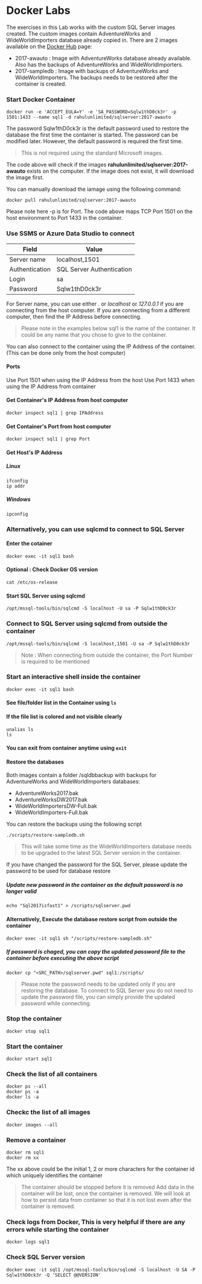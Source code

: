 # Docker Labs
The exercises in this Lab works with the custom SQL Server images created. The custom images contain AdventureWorks and WideWorldImporters database already copied in.
There are 2 images available on the [Docker Hub](https://hub.docker.com/r/rahulunlimited/sqlserver/tags) page:
- 2017-awauto : Image with AdventureWorks database already available. Also has the backups of AdventureWorks and WideWorldImporters.
- 2017-sampledb : Image with backups of AdventureWorks and WideWorldImporters. The backups needs to be restored after the container is created.


### Start Docker Container
```
docker run -e 'ACCEPT_EULA=Y' -e 'SA_PASSWORD=Sqlw1thD0ck3r' -p 1501:1433 --name sql1 -d rahulunlimited/sqlserver:2017-awauto
```
The password Sqlw1thD0ck3r is the default password used to restore the database the first time the container is started. The password can be modified later. However, the default password is required the first time.
> This is not required using the standard Microsoft images.

The code above will check if the images **rahulunlimited/sqlserver:2017-awauto** exists on the computer. If the image does not exist, it will download the image first.

You can manually download the iamage using the following command:
```
docker pull rahulunlimited/sqlserver:2017-awauto
```

Please note here -p is for Port. The code above maps TCP Port 1501 on the host environment to Port 1433 in the container. 
### Use SSMS or Azure Data Studio to connect
| Field | Value |
|----------|------------|
| Server name | localhost,1501 |
| Authentication | SQL Server Authentication |
| Login | sa |
| Password | Sqlw1thD0ck3r |

For Server name, you can use either *.* or *localhost* or *127.0.0.1* if you are connecting from the host computer.
If you are connecting from a different computer, then find the IP Address before connecting.

> Please note in the examples below sql1 is the name of the container. It could be any name that you chose to give to the container.

You can also connect to the container using the IP Address of the container. (This can be done only from the host computer)

#### Ports
Use Port 1501 when using the IP Address from the host
Use Port 1433 when using the IP Address from container

#### Get Container's IP Address from host computer
```
docker inspect sql1 | grep IPAddress
```
#### Get Container's Port from host computer
```
docker inspect sql1 | grep Port
```
#### Get Host's IP Address
##### Linux
```
ifconfig
ip addr
```

##### Windows
```
ipconfig
```

### Alternatively, you can use **sqlcmd** to connect to SQL Server
#### Enter the cotainer
```
docker exec -it sql1 bash
```

#### Optional : Check Docker OS version
```
cat /etc/os-release
```

#### Start SQL Server using sqlcmd
```
/opt/mssql-tools/bin/sqlcmd -S localhost -U sa -P Sqlw1thD0ck3r
```

### Connect to SQL Server using sqlcmd from outside the container
```
/opt/mssql-tools/bin/sqlcmd -S localhost,1501 -U sa -P Sqlw1thD0ck3r
```

> Note : When connecting from outside the container, the Port Number is required to be mentioned



### Start an interactive shell inside the container
```
docker exec -it sql1 bash
```

#### See file/folder list in the Container using `ls`

#### If the file list is colored and not visible clearly
```
unalias ls
ls
````

#### You can exit from container anytime using `exit`


#### Restore the databases
Both images contain a folder /sqldbbackup with backups for AdventureWorks and WideWorldImporters databases:
- AdventureWorks2017.bak
- AdventureWorksDW2017.bak
- WideWorldImportersDW-Full.bak
- WideWorldImporters-Full.bak

You can restore the backups using the following script
```
./scripts/restore-sampledb.sh
```
> This will take some time as the WideWorldImporters database needs to be upgraded to the latest SQL Server version in the container.

If you have changed the password for the SQL Server, please update the password to be used for database restore
##### Update new password in the container as the default password is no longer valid
```
echo "Sql2017isfast1" > /scripts/sqlserver.pwd
```
#### Alternatively, Execute the database restore script from outside the container
```
docker exec -it sql1 sh "/scripts/restore-sampledb.sh"
```

##### If password is chaged, you can copy the updated password file to the container before executing the above script
```
docker cp "<SRC_PATH>/sqlserver.pwd" sql1:/scripts/
```
> Please note the password needs to be updated only if you are restoring the database. To connect to SQL Server you do not need to update the password file, you can simply provide the updated password while connecting.

### Stop the container
```
docker stop sql1
```

### Start the container
```
docker start sql1
```

### Check the list of all containers
```
docker ps --all
docker ps -a
docker ls -a
```

### Checkc the list of all images
```
docker images --all
```

### Remove a container
```
docker rm sql1
docker rm xx
```
The xx above could be the initial 1, 2 or more characters for the container id which uniquely identifies the container
> The container should be stopped before it is removed
> Add data in the container will be lost, once the container is removed. We will look at how to persist data from container so that it is not lost even after the container is removed.

### Check logs from Docker, This is very helpful if there are any errors while starting the container
```
docker logs sql1
```

### Check SQL Server version 
```
docker exec -it sql1 /opt/mssql-tools/bin/sqlcmd -S localhost -U SA -P Sqlw1thD0ck3r -Q 'SELECT @@VERSION'
```

